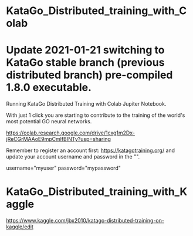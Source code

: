 # KataGo_Distributed_training_with_Colab

# Update 2021-01-21 switching to KataGo stable branch (previous distributed branch) pre-compiled 1.8.0 executable.

Running KataGo Distributed Training with Colab Jupiter Notebook. 

With just 1 click you are starting to contribute to the training of the world's most potential GO neural networks.

https://colab.research.google.com/drive/1cxg1m2Dx-jReCGrMAAoE9mpCmlfBINTy?usp=sharing

Remember to register an account first: https://katagotraining.org/ and update your account username and password in the "".

username="myuser"
password="mypassword"

# KataGo_Distributed_training_with_Kaggle
https://www.kaggle.com/jbx2010/katago-distributed-training-on-kaggle/edit
